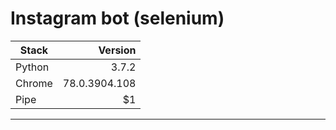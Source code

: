 # Instagram bot (selenium)
                
| Stack      | Version |
| --------- | -----:|
| Python  | 3.7.2 |
| Chrome     |78.0.3904.108 |
| Pipe      |    $1 |             
----
